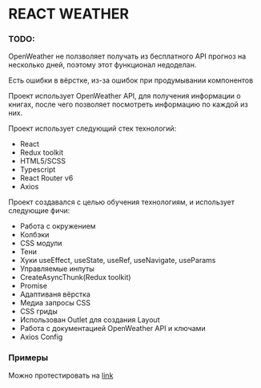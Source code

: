 # REACT WEATHER

### TODO:
OpenWeather не ползволяет получать из бесплатного API прогноз на несколько дней, поэтому этот функционал недоделан.

Есть ошибки в вёрстке, из-за ошибок при продумывании компонентов

Проект использует OpenWeather API, для получения информации
о книгах, после чего позволяет посмотреть информацию по каждой из них.

Проект использует следующий стек технологий:

<ul>
  <li>React</li>
  <li>Redux toolkit</li>
  <li>HTML5/SCSS</li>
  <li>Typescript</li>
  <li>React Router v6</li>
  <li>Axios</li>
</ul>

Проект создавался с целью обучения технологиям, и использует следующие фичи:

<ul>
  <li>Работа с окружением</li>
  <li>Колбэки</li>
  <li>CSS модули</li>
  <li>Тени</li>
  <li>Хуки useEffect, useState, useRef, useNavigate, useParams</li>
  <li>Управляемые инпуты</li>
  <li>CreateAsyncThunk(Redux toolkit)</li>
  <li>Promise</li>
  <li>Адаптиваня вёрстка</li>
  <li>Медиа запросы CSS</li>
  <li>CSS гриды</li>
  <li>Использован Outlet для создания Layout</li>
  <li>Работа с документацией OpenWeather API и ключами</li>
  <li>Axios Config</li>
</ul>

### Примеры

Можно протестировать на [link](https://book-search-alpha.vercel.app/)
